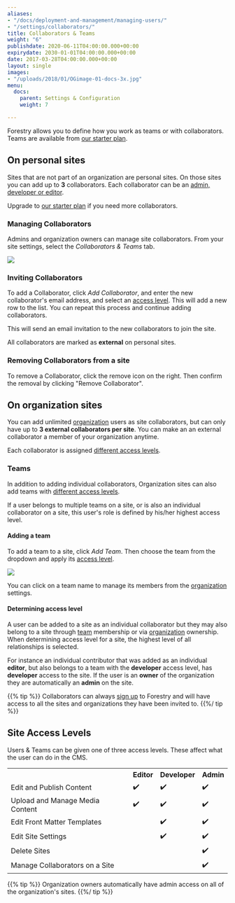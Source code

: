 ```yaml
---
aliases:
- "/docs/deployment-and-management/managing-users/"
- "/settings/collaborators/"
title: Collaborators & Teams
weight: "6"
publishdate: 2020-06-11T04:00:00.000+00:00
expirydate: 2030-01-01T04:00:00.000+00:00
date: 2017-03-28T04:00:00.000+00:00
layout: single
images:
- "/uploads/2018/01/OGimage-01-docs-3x.jpg"
menu:
  docs:
    parent: Settings & Configuration
    weight: 7

---
```

Forestry allows you to define how you work as teams or with collaborators. Teams are available from [our starter plan](/pricing).

## On personal sites

Sites that are not part of an organization are personal sites. On those sites you can add up to **3** collaborators. Each collaborator can be an [admin, developer or editor](#site-access-levels).

Upgrade to [our starter plan](/pricing) if you need more collaborators.

### Managing Collaborators

Admins and organization owners can manage site collaborators.
From your site settings, select the _Collaborators & Teams_ tab.

![](/uploads/2019/05/add-collaborator-free-plan.png)

### Inviting Collaborators

To add a Collaborator, click _Add Collaborator_, and enter the new collaborator's email address, and select an [access level](#site-access-levels). This will add a new row to the list. You can repeat this process and continue adding collaborators.

This will send an email invitation to the new collaborators to join the site.

All collaborators are marked as **external** on personal sites.

### Removing Collaborators from a site

To remove a Collaborator, click the remove icon on the right.
Then confirm the removal by clicking "Remove Collaborator".

## On organization sites

You can add unlimited [organization](/docs/collaboration/organizations/ "About organizations") users as site collaborators, but can only have up to **3 external collaborators per site**. You can make an an external collaborator a member of your organization anytime.

Each collaborator is assigned [different access levels](#site-access-levels).

### Teams

In addition to adding individual collaborators, Organization sites can also add teams with [different access levels](#site-access-levels).

If a user belongs to multiple teams on a site, or is also an individual collaborator on a site, this user's role is defined by his/her highest access level.

#### Adding a team

To add a team to a site, click _Add Team_. Then choose the team from the dropdown and apply its [access level](#site-access-levels).

![](/uploads/2019/05/collaborators-teams-settings.png)

You can click on a team name to manage its members from the [organization](/docs/collaboration/organizations/ "About Organizations") settings.

#### Determining access level

A user can be added to a site as an individual collaborator but they may also belong to a site through [team](#teams) membership or via [organization](/docs/collaboration/organizations/ "About Organizations") ownership. When determining access level for a site, the highest level of all relationships is selected.

For instance an individual contributor that was added as an individual **editor**, but also belongs to a team with the **developer** access level, has **developer** access to the site. If the user is an **owner** of the organization they are automatically an **admin** on the site.

{{% tip %}}
Collaborators can always [sign up](https://app.forestry.io//signup) to Forestry and will have access to all the sites and organizations they have been invited to.
{{%/ tip %}}

## Site Access Levels

Users & Teams can be given one of three access levels.
These affect what the user can do in the CMS.

<table>
<tr>
<th></th>
<th>Editor</th>
<th>Developer</th>
<th>Admin</th>
</tr>
<tr>
<td>Edit and Publish Content</td>
<td class="center">✔️</td>
<td class="center">✔️</td>
<td class="center">✔️</td>
</tr>
<tr>
<td>Upload and Manage Media Content</td>
<td class="center">✔️</td>
<td class="center">✔️</td>
<td class="center">✔️</td>
</tr>
<tr>
<td>Edit Front Matter Templates</td>
<td class="center"></td>
<td class="center">✔️</td>
<td class="center">✔️</td>
</tr>
<tr>
<td>Edit Site Settings</td>
<td class="center"></td>
<td class="center">✔️</td>
<td class="center">✔️</td>
</tr>
<tr>
<td>Delete Sites</td>
<td class="center"></td>
<td class="center"></td>
<td class="center">✔️</td>
</tr>
<tr>
<td>Manage Collaborators on a Site</td>
<td class="center"></td>
<td class="center"></td>
<td class="center">✔️</td>
</tr>
</table>

{{% tip %}}
Organization owners automatically have admin access on all of the organization's sites.
{{%/ tip %}}